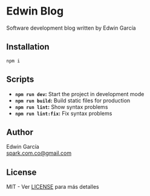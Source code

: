 # Edwin Blog

Software development blog written by Edwin García

## Installation

```shell
npm i
```

## Scripts

- **`npm run dev`:** Start the project in development mode
- **`npm run build`:** Build static files for production
- **`npm run lint`:** Show syntax problems
- **`npm run lint:fix`:** Fix syntax problems

## Author

Edwin García  
spark.com.co@gmail.com

## License

MIT - Ver [LICENSE](./LICENSE) para más detalles
